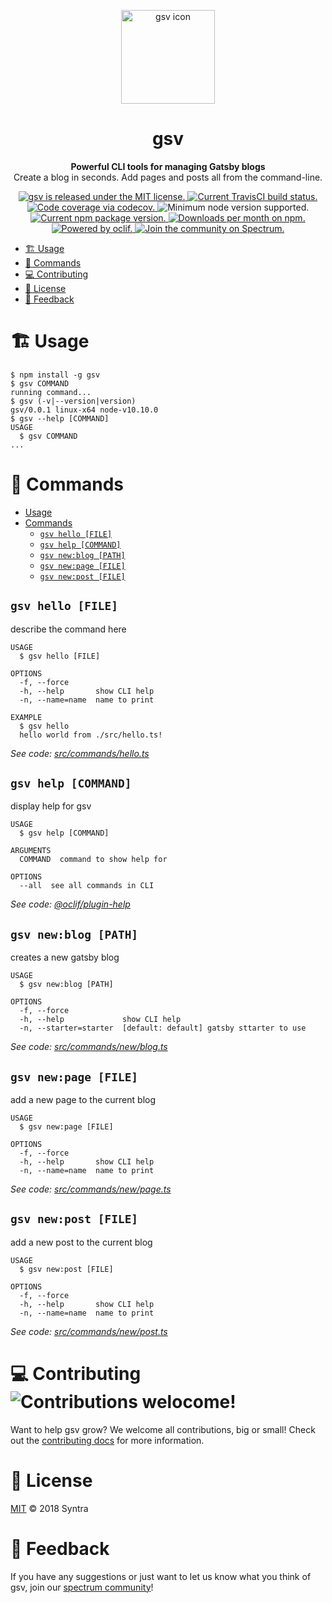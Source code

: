 <p align="center">
  <img alt="gsv icon" src="https://i.imgur.com/w0A4Qjj.png" width="150" />
</p>
<h1 align="center">
  gsv
</h1>

<p align="center">
  <strong>Powerful CLI tools for managing Gatsby blogs</strong><br>
  Create a blog in seconds. Add pages and posts all from the command-line.
</p>
<p align="center">
  <a href="https://github.com/syntra/gsv/blob/master/LICENSE">
    <img src="https://img.shields.io/badge/license-MIT-974FC9.svg" alt="gsv is released under the MIT license." />
  </a>
  <a href="https://travis-ci.org/syntra/gsv">
    <img src="https://travis-ci.org/syntra/gsv.svg?branch=master" alt="Current TravisCI build status." />
  </a>
  <a href="https://codecov.io/gh/syntra/gsv">
    <img src="https://img.shields.io/codecov/c/github/syntra/gsv.svg" alt="Code coverage via codecov." />
  </a>
  <img src="https://img.shields.io/node/v/gsv.svg" alt="Minimum node version supported." />
  <a href="https://www.npmjs.org/package/gsv">
    <img src="https://img.shields.io/npm/v/gsv.svg" alt="Current npm package version." />
  </a>
  <a href="https://npmcharts.com/compare/gsv?minimal=true">
    <img src="https://img.shields.io/npm/dw/gsv.svg" alt="Downloads per month on npm." />
  </a>
  <a href="https://oclif.io/">
    <img src="https://img.shields.io/badge/CLI-oclif-394351.svg" alt="Powered by oclif." />
  </a>
  <a href="https://spectrum.chat/syntra/gsv">
    <img src="https://withspectrum.github.io/badge/badge.svg" alt="Join the community on Spectrum." />
  </a>
</p>

<!-- toc -->
* [🏗 Usage](#-usage)
* [🔨 Commands](#-commands)
* [💻 Contributing](#-contributing-)
* [📜 License](#-license)
* [📣 Feedback](#-feedback)
<!-- tocstop -->
# 🏗 Usage
<!-- usage -->
```sh-session
$ npm install -g gsv
$ gsv COMMAND
running command...
$ gsv (-v|--version|version)
gsv/0.0.1 linux-x64 node-v10.10.0
$ gsv --help [COMMAND]
USAGE
  $ gsv COMMAND
...
```
<!-- usagestop -->
# 🔨 Commands
<!-- commands -->
- [Usage](#usage)
- [Commands](#commands)
  - [`gsv hello [FILE]`](#gsv-hello-file)
  - [`gsv help [COMMAND]`](#gsv-help-command)
  - [`gsv new:blog [PATH]`](#gsv-newblog-path)
  - [`gsv new:page [FILE]`](#gsv-newpage-file)
  - [`gsv new:post [FILE]`](#gsv-newpost-file)

## `gsv hello [FILE]`

describe the command here

```
USAGE
  $ gsv hello [FILE]

OPTIONS
  -f, --force
  -h, --help       show CLI help
  -n, --name=name  name to print

EXAMPLE
  $ gsv hello
  hello world from ./src/hello.ts!
```

_See code: [src/commands/hello.ts](https://github.com/gsv/cli/blob/v0.0.1/src/commands/hello.ts)_

## `gsv help [COMMAND]`

display help for gsv

```
USAGE
  $ gsv help [COMMAND]

ARGUMENTS
  COMMAND  command to show help for

OPTIONS
  --all  see all commands in CLI
```

_See code: [@oclif/plugin-help](https://github.com/oclif/plugin-help/blob/v2.1.2/src/commands/help.ts)_

## `gsv new:blog [PATH]`

creates a new gatsby blog

```
USAGE
  $ gsv new:blog [PATH]

OPTIONS
  -f, --force
  -h, --help             show CLI help
  -n, --starter=starter  [default: default] gatsby sttarter to use
```

_See code: [src/commands/new/blog.ts](https://github.com/gsv/cli/blob/v0.0.1/src/commands/new/blog.ts)_

## `gsv new:page [FILE]`

add a new page to the current blog

```
USAGE
  $ gsv new:page [FILE]

OPTIONS
  -f, --force
  -h, --help       show CLI help
  -n, --name=name  name to print
```

_See code: [src/commands/new/page.ts](https://github.com/gsv/cli/blob/v0.0.1/src/commands/new/page.ts)_

## `gsv new:post [FILE]`

add a new post to the current blog

```
USAGE
  $ gsv new:post [FILE]

OPTIONS
  -f, --force
  -h, --help       show CLI help
  -n, --name=name  name to print
```

_See code: [src/commands/new/post.ts](https://github.com/gsv/cli/blob/v0.0.1/src/commands/new/post.ts)_
<!-- commandsstop -->

# 💻 Contributing ![Contributions welocome!](https://img.shields.io/badge/contributions-welcome-brightgreen.svg?style=flat-square)

Want to help gsv grow? We welcome all contributions, big or small! Check out the [contributing docs](https://github.com/syntra/gsv/blob/master/CONTRIBUTING.md) for more information.

# 📜 License

[MIT](https://github.com/syntra/gsv/blob/master/LICENSE) © 2018 Syntra

# 📣 Feedback

If you have any suggestions or just want to let us know what you think of gsv, join our [spectrum community](https://spectrum.chat/syntra/gsv)!
